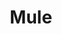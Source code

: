 ---
layout: term
title: 'Mule'
name: mule
description: "compte Ingress ne servant uniquement qu'à stocker des items (c'est interdit !!). Désigne aussi les personnes qui se déplacent dans le but de transférer des items (ex :des clés) d'une personne à une autre"
---